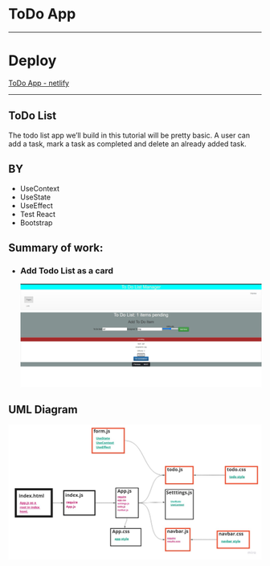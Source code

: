 # **ToDo App**

---

# **Deploy**
[ToDo App - netlify](https://todo-app-v02.netlify.app/)

---

## **ToDo List**
The todo list app we’ll build in this tutorial will be pretty basic. A user can add a task, mark a task as completed and delete an already added task. 

## **BY**
- UseContext
- UseState
- UseEffect
- Test React
- Bootstrap

## **Summary of work:**
- ### **Add Todo List as a card**
   ![](./todo_app/asset/app.png)



## **UML Diagram**
![](./todo_app/asset/UML.jpg)
